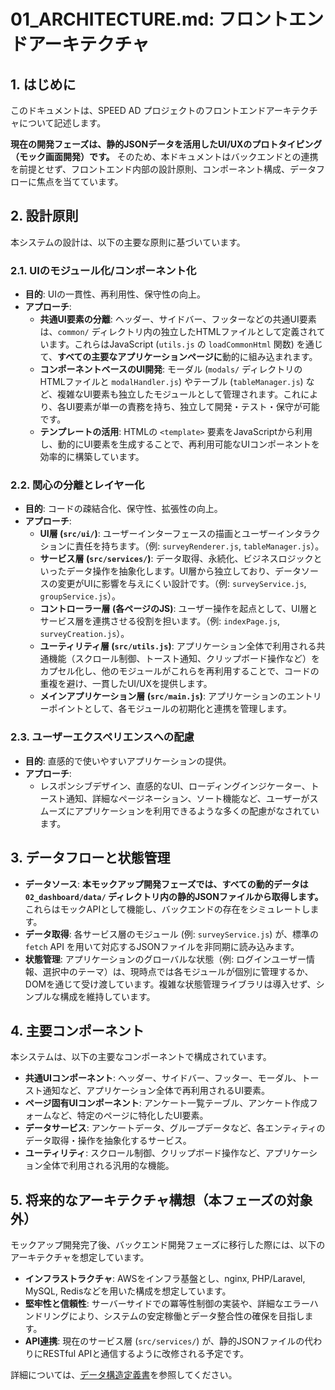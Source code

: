 # 01_ARCHITECTURE.md: フロントエンドアーキテクチャ

## 1. はじめに

このドキュメントは、SPEED AD プロジェクトのフロントエンドアーキテクチャについて記述します。

**現在の開発フェーズは、静的JSONデータを活用したUI/UXのプロトタイピング（モック画面開発）です。**
そのため、本ドキュメントはバックエンドとの連携を前提とせず、フロントエンド内部の設計原則、コンポーネント構成、データフローに焦点を当てています。

## 2. 設計原則

本システムの設計は、以下の主要な原則に基づいています。

### 2.1. UIのモジュール化/コンポーネント化

- **目的**: UIの一貫性、再利用性、保守性の向上。
- **アプローチ**:
    - **共通UI要素の分離**: ヘッダー、サイドバー、フッターなどの共通UI要素は、`common/` ディレクトリ内の独立したHTMLファイルとして定義されています。これらはJavaScript (`utils.js` の `loadCommonHtml` 関数) を通じて、**すべての主要なアプリケーションページに**動的に組み込まれます。
    - **コンポーネントベースのUI開発**: モーダル (`modals/` ディレクトリのHTMLファイルと `modalHandler.js`) やテーブル (`tableManager.js`) など、複雑なUI要素も独立したモジュールとして管理されます。これにより、各UI要素が単一の責務を持ち、独立して開発・テスト・保守が可能です。
    - **テンプレートの活用**: HTMLの `<template>` 要素をJavaScriptから利用し、動的にUI要素を生成することで、再利用可能なUIコンポーネントを効率的に構築しています。

### 2.2. 関心の分離とレイヤー化

- **目的**: コードの疎結合化、保守性、拡張性の向上。
- **アプローチ**:
    - **UI層 (`src/ui/`)**: ユーザーインターフェースの描画とユーザーインタラクションに責任を持ちます。（例: `surveyRenderer.js`, `tableManager.js`）。
    - **サービス層 (`src/services/`)**: データ取得、永続化、ビジネスロジックといったデータ操作を抽象化します。UI層から独立しており、データソースの変更がUIに影響を与えにくい設計です。（例: `surveyService.js`, `groupService.js`）。
    - **コントローラー層 (各ページのJS)**: ユーザー操作を起点として、UI層とサービス層を連携させる役割を担います。（例: `indexPage.js`, `surveyCreation.js`）。
    - **ユーティリティ層 (`src/utils.js`)**: アプリケーション全体で利用される共通機能（スクロール制御、トースト通知、クリップボード操作など）をカプセル化し、他のモジュールがこれらを再利用することで、コードの重複を避け、一貫したUI/UXを提供します。
    - **メインアプリケーション層 (`src/main.js`)**: アプリケーションのエントリーポイントとして、各モジュールの初期化と連携を管理します。

### 2.3. ユーザーエクスペリエンスへの配慮

- **目的**: 直感的で使いやすいアプリケーションの提供。
- **アプローチ**:
    - レスポンシブデザイン、直感的なUI、ローディングインジケーター、トースト通知、詳細なページネーション、ソート機能など、ユーザーがスムーズにアプリケーションを利用できるような多くの配慮がなされています。

## 3. データフローと状態管理

- **データソース**: **本モックアップ開発フェーズでは、すべての動的データは `02_dashboard/data/` ディレクトリ内の静的JSONファイルから取得します。** これらはモックAPIとして機能し、バックエンドの存在をシミュレートします。
- **データ取得**: 各サービス層のモジュール (例: `surveyService.js`) が、標準の `fetch` API を用いて対応するJSONファイルを非同期に読み込みます。
- **状態管理**: アプリケーションのグローバルな状態（例: ログインユーザー情報、選択中のテーマ）は、現時点では各モジュールが個別に管理するか、DOMを通じて受け渡しています。複雑な状態管理ライブラリは導入せず、シンプルな構成を維持しています。

## 4. 主要コンポーネント

本システムは、以下の主要なコンポーネントで構成されています。

- **共通UIコンポーネント**: ヘッダー、サイドバー、フッター、モーダル、トースト通知など、アプリケーション全体で再利用されるUI要素。
- **ページ固有UIコンポーネント**: アンケート一覧テーブル、アンケート作成フォームなど、特定のページに特化したUI要素。
- **データサービス**: アンケートデータ、グループデータなど、各エンティティのデータ取得・操作を抽象化するサービス。
- **ユーティリティ**: スクロール制御、クリップボード操作など、アプリケーション全体で利用される汎用的な機能。

## 5. 将来的なアーキテクチャ構想（本フェーズの対象外）

モックアップ開発完了後、バックエンド開発フェーズに移行した際には、以下のアーキテクチャを想定しています。

- **インフラストラクチャ**: AWSをインフラ基盤とし、nginx, PHP/Laravel, MySQL, Redisなどを用いた構成を想定しています。
- **堅牢性と信頼性**: サーバーサイドでの冪等性制御の実装や、詳細なエラーハンドリングにより、システムの安定稼働とデータ整合性の確保を目指します。
- **API連携**: 現在のサービス層 (`src/services/`) が、静的JSONファイルの代わりにRESTful APIと通信するように改修される予定です。

詳細については、[データ構造定義書](architecture/02_data_model.md)を参照してください。
